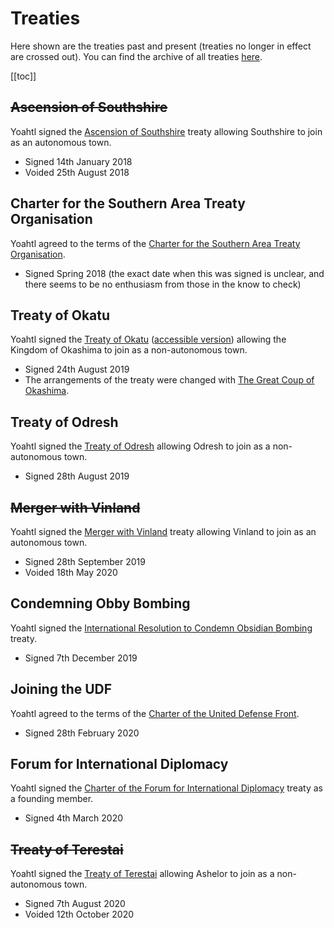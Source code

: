 # Treaties

Here shown are the treaties past and present (treaties no longer in effect are crossed out). You can find the archive of all treaties [here](https://github.com/CivYoahtl/civyoahtl.github.io/tree/main/docs/public/storage).

[[toc]]

## ~~Ascension of Southshire~~

Yoahtl signed the [Ascension of Southshire](/storage/southshire-ascension.pdf) treaty allowing Southshire to join as an autonomous town.

- Signed 14th January 2018
- Voided 25th August 2018

## Charter for the Southern Area Treaty Organisation

Yoahtl agreed to the terms of the [Charter for the Southern Area Treaty Organisation](/storage/southern-area-treaty-organisation.pdf).

- Signed Spring 2018 (the exact date when this was signed is unclear, and there seems to be no enthusiasm from those in the know to check)

## Treaty of Okatu

Yoahtl signed the [Treaty of Okatu](/storage/okashima-ascension.pdf) ([accessible version](/storage/okashima-ascension-accessible.pdf)) allowing the Kingdom of Okashima to join as a non-autonomous town.

- Signed 24th August 2019
- The arrangements of the treaty were changed with [The Great Coup of Okashima](https://www.reddit.com/r/CivYoahtl/wiki/laws#wiki_.287rnh.29_the_great_coup_of_okashima=).

## Treaty of Odresh

Yoahtl signed the [Treaty of Odresh](/storage/odresh-ascension.pdf) allowing Odresh to join as a non-autonomous town.

- Signed 28th August 2019

## ~~Merger with Vinland~~

Yoahtl signed the [Merger with Vinland](/storage/vinland-ascension.pdf) treaty allowing Vinland to join as an autonomous town.

- Signed 28th September 2019
- Voided 18th May 2020

## Condemning Obby Bombing

Yoahtl signed the [International Resolution to Condemn Obsidian Bombing](/storage/condemning-obby-bombing.pdf) treaty.

- Signed 7th December 2019

## Joining the UDF

Yoahtl agreed to the terms of the [Charter of the United Defense Front](/storage/united-defense-front.pdf).

- Signed 28th February 2020

## Forum for International Diplomacy

Yoahtl signed the [Charter of the Forum for International Diplomacy](/storage/forum-for-international-diplomacy.pdf) treaty as a founding member.

- Signed 4th March 2020

## ~~Treaty of Terestai~~

Yoahtl signed the [Treaty of Terestai](/storage/ashelor-ascension.pdf) allowing Ashelor to join as a non-autonomous town.

- Signed 7th August 2020
- Voided 12th October 2020
